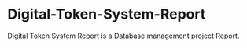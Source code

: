 # Digital-Token-System-Report
Digital Token System Report is a Database management project Report. 
